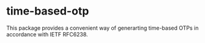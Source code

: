 # time-based-otp
This package provides a convenient way of generarting time-based OTPs in accordance with IETF RFC6238. 



